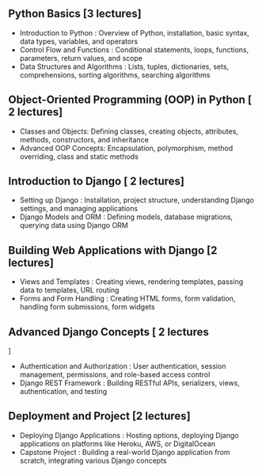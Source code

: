 

## Python Basics [3 lectures]



- Introduction to Python : Overview of Python, installation, basic syntax, data types, variables, and operators  
-  Control Flow and Functions : Conditional statements, loops, functions, parameters, return values, and scope  
- Data Structures and Algorithms : Lists, tuples, dictionaries, sets, comprehensions, sorting algorithms, searching algorithms  



## Object-Oriented Programming (OOP) in Python [ 2 lectures]



- Classes and Objects: Defining classes, creating objects, attributes, methods, constructors, and inheritance  
- Advanced OOP Concepts: Encapsulation, polymorphism, method overriding, class and static methods  



## Introduction to Django [ 2 lectures]



- Setting up Django : Installation, project structure, understanding Django settings, and managing applications  
- Django Models and ORM : Defining models, database migrations, querying data using Django ORM  



## Building Web Applications with Django [2 lectures]



- Views and Templates : Creating views, rendering templates, passing data to templates, URL routing  
- Forms and Form Handling : Creating HTML forms, form validation, handling form submissions, form widgets  



## Advanced Django Concepts [ 2 lectures
]


- Authentication and Authorization : User authentication, session management, permissions, and role-based access control  
- Django REST Framework : Building RESTful APIs, serializers, views, authentication, and testing  



## Deployment and Project [2 lectures]
 


- Deploying Django Applications : Hosting options, deploying Django applications on platforms like Heroku, AWS, or DigitalOcean  
- Capstone Project : Building a real-world Django application from scratch, integrating various Django concepts  
